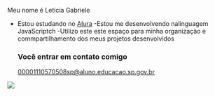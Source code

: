 Meu nome é Letícia Gabriele 
- Estou estudando no [Alura](https://www.alura.com.br)
  -Estou me desenvolvendo nalinguagem JavaScriptch
  -Utilizo este este espaço para minha organização e commpartilhamento dos meus projetos desenvolvidos
  ### Você entrar em contato comigo
  00001110570508sp@aluno.educacao.sp.gov.br

 ![](https://media1.tenor.com/m/fJh-W38iA3oAAAAC/dance-kid.gif)
